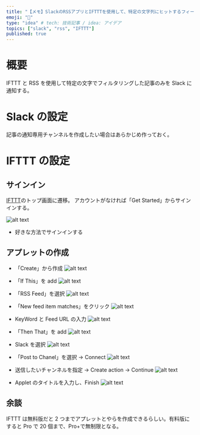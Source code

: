```yaml
---
title: "【メモ】SlackのRSSアプリとIFTTTを使用して、特定の文字列にヒットするフィードのみを取得する"
emoji: "💬"
type: "idea" # tech: 技術記事 / idea: アイデア
topics: ["slack", "rss", "IFTTT"]
published: true
---
```


# 概要

IFTTT と RSS を使用して特定の文字でフィルタリングした記事のみを Slack に通知する。

# Slack の設定

記事の通知専用チャンネルを作成したい場合はあらかじめ作っておく。

# IFTTT の設定

## サインイン

[IFTTT](https://ifttt.com/)のトップ画面に遷移。
アカウントがなければ「Get Started」からサインインする。

![alt text](/images/9326af3df5bebc/image5.png)

- 好きな方法でサインインする

## アプレットの作成

- 「Create」から作成
  ![alt text](/images/9326af3df5bebc/image6.png)

- 「If This」を add
  ![alt text](/images/9326af3df5bebc/image7.png)

- 「RSS Feed」を選択
  ![alt text](/images/9326af3df5bebc/image8.png)

- 「New feed item matches」をクリック
  ![alt text](/images/9326af3df5bebc/image9.png)

- KeyWord と Feed URL の入力
  ![alt text](/images/9326af3df5bebc/image10.png)

- 「Then That」を add
  ![alt text](/images/9326af3df5bebc/image11.png)

- Slack を選択
  ![alt text](/images/9326af3df5bebc/image12.png)

- 「Post to Chanel」を選択 → Connect
  ![alt text](/images/9326af3df5bebc/image13.png)

- 送信したいチャンネルを指定 → Create action → Continue
  ![alt text](/images/9326af3df5bebc/image14.png)

- Applet のタイトルを入力し、Finish
  ![alt text](/images/9326af3df5bebc/image15.png)

## 余談

IFTTT は無料版だと 2 つまでアプレットとやらを作成できるらしい。有料版にすると Pro で 20 個まで、Pro+で無制限となる。
